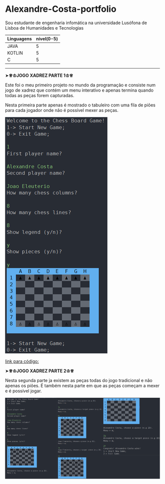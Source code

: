 # Alexandre-Costa-portfolio
Sou estudante de engenharia infomática na universidade Lusófona de Lisboa de Humanidades e Tecnologias

|Linguagens |nível(0-5)|
|-----------|-----|
|JAVA|5|
|KOTLIN|5|
|C|5|

___________________________________________________________________________________________________________________________________________________________________________________

➤**♕♔JOGO XADREZ PARTE 1♔♕**

Este foi o meu primeiro projeto no mundo da programação e consiste num jogo de xadrez que contém um menu interativo e apenas termina quando todas as peças forem capturadas.

Nesta primeira parte apenas é mostrado o tabuleiro com uma fila de piões para cada jogador onde não é possível mexer as peças.

![](/imagens/chess%20parte%201.png)

[link para código:](https://github.com/AlexandreSSCosta/Alexandre-Costa-portfolio/tree/main/projects/projeto%20final%20parte%201)

➤**♕♔JOGO XADREZ PARTE 2♔♕**

Nesta segunda parte ja existem as peças todas do jogo tradicional e não apenas os piões. É também nesta parte em que as peças começam a mexer e é possível jogar.

![](/imagens/chess.png)
